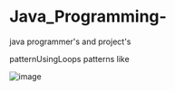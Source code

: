 # Java_Programming-
java programmer's  and project's


patternUsingLoops patterns like 

![image](https://github.com/BVENKATASRAVANAKUMAR/Java_Programming-/assets/131847253/3bb24138-74e6-4752-8969-e8d4d3d75414)

